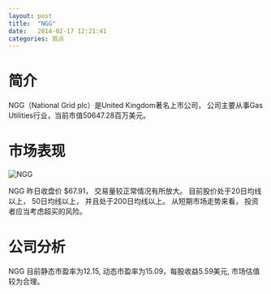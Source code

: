 ```yaml
---
layout: post
title:  "NGG"
date:   2014-02-17 12:21:41
categories: 观点
---
```


# 简介
NGG（National Grid plc）是United Kingdom著名上市公司，
公司主要从事Gas Utilities行业，当前市值50647.28百万美元。

# 市场表现

![NGG](http://finviz.com/chart.ashx?t=NGG&ty=c&ta=1&p=d&s=l)

NGG 昨日收盘价 $67.91，
交易量较正常情况有所放大。
目前股价处于20日均线以上，
50日均线以上，
并且处于200日均线以上。
从短期市场走势来看，
投资者应当考虑超买的风险。

# 公司分析
NGG 目前静态市盈率为12.15, 动态市盈率为15.09，每股收益5.59美元,
市场估值较为合理。
